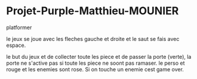 ﻿# Projet-Purple-Matthieu-MOUNIER
 
 platformer 
 
le jeux se joue avec les fleches gauche et droite et le saut se fais avec espace.

le but du jeux et de collecter toute les piece et de passer la porte (verte), la porte ne s'active pas si toute les piece ne soont pas ramaser.
le perso et rouge et les enemies sont rose. Si on touche un enemie cest game over. 
